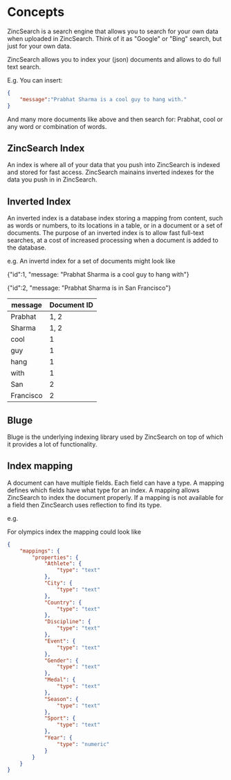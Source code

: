 # Concepts

ZincSearch is a search engine that allows you to search for your own data when uploaded in ZincSearch. Think of it as "Google" or "Bing" search, but just for your own data.

ZincSearch allows you to index your (json) documents and allows to do full text search.

E.g. You can insert:

```json
{
    "message":"Prabhat Sharma is a cool guy to hang with."
}
```

And many more documents like above and then search for: Prabhat, cool or any word or combination of words.


## ZincSearch Index

An index is where all of your data that you push into ZincSearch is indexed and stored  for fast access. ZincSearch mainains inverted indexes for the data you push in in ZincSearch.

## Inverted Index

An inverted index is a database index storing a mapping from content, such as words or numbers, to its locations in a table, or in a document or a set of documents. The purpose of an inverted index is to allow fast full-text searches, at a cost of increased processing when a document is added to the database.

e.g.
An invertd index for a set of documents might look like

{"id":1, "message: "Prabhat Sharma is a cool guy to hang with"}

{"id":2, "message: "Prabhat Sharma is in San Francisco"}


| message | Document ID |
|------|-------------|
|Prabhat | 1, 2|
|Sharma | 1, 2|
|cool | 1 |
|guy | 1|
|hang | 1|
|with | 1 |
|San | 2 |
|Francisco | 2 |

## Bluge

Bluge is the underlying indexing library used by ZincSearch on top of which it provides a lot of functionality.

## Index mapping

A document can have multiple fields. Each field can have a type. A mapping defines which fields have what type for an index. A mapping allows ZincSearch to index the document properly. If a mapping is not available for a field then ZincSearch uses reflection to find its type.

e.g.

For olympics index the mapping could look like

```json
{
    "mappings": {
        "properties": {
            "Athlete": {
                "type": "text"
            },
            "City": {
                "type": "text"
            },
            "Country": {
                "type": "text"
            },
            "Discipline": {
                "type": "text"
            },
            "Event": {
                "type": "text"
            },
            "Gender": {
                "type": "text"
            },
            "Medal": {
                "type": "text"
            },
            "Season": {
                "type": "text"
            },
            "Sport": {
                "type": "text"
            },
            "Year": {
                "type": "numeric"
            }
        }
    }
}

```